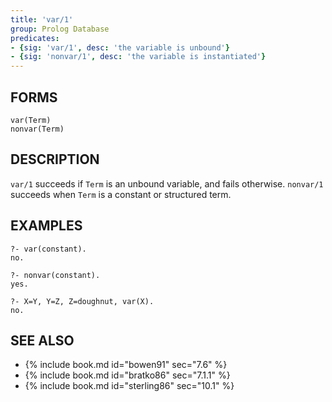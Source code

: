 ```yaml
---
title: 'var/1'
group: Prolog Database
predicates:
- {sig: 'var/1', desc: 'the variable is unbound'}
- {sig: 'nonvar/1', desc: 'the variable is instantiated'}
---
```


## FORMS

```
var(Term)
nonvar(Term)
```

## DESCRIPTION

`var/1` succeeds if `Term` is an unbound variable, and fails otherwise.
`nonvar/1` succeeds when `Term` is a constant or structured term.


## EXAMPLES

```
?- var(constant).
no.
```

```
?- nonvar(constant).
yes.
```

```
?- X=Y, Y=Z, Z=doughnut, var(X).
no.
```


## SEE ALSO

- {% include book.md id="bowen91"    sec="7.6" %}
- {% include book.md id="bratko86"   sec="7.1.1" %}
- {% include book.md id="sterling86" sec="10.1" %}

